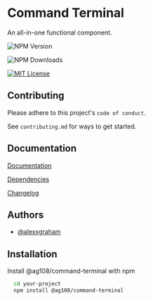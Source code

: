 # Command Terminal

An all-in-one functional component.

![NPM Version](https://img.shields.io/npm/v/%40ag108%2Fcommand-terminal)

![NPM Downloads](https://img.shields.io/npm/dm/%40ag108%2Fcommand-terminal)

[![MIT License](https://img.shields.io/badge/License-MIT-green.svg)](https://choosealicense.com/licenses/mit/)

## Contributing

Please adhere to this project's `code of conduct`.

See `contributing.md` for ways to get started.

## Documentation

[Documentation](https://www.github.com/alexxgraham/command-terminal/blob/main/docs.md)

[Dependencies](https://www.github.com/alexxgraham/command-terminal/blob/main/dependencies.md)

[Changelog](https://www.github.com/alexxgraham/command-terminal/blob/main/changelog.md)

## Authors

- [@alexxgraham](https://www.github.com/alexxgraham)

## Installation

Install @ag108/command-terminal with npm

```bash
  cd your-project
  npm install @ag108/command-terminal
```
